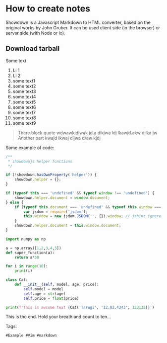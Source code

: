 # How to create notes

Showdown is a Javascript Markdown to HTML converter, based on the original
works by John Gruber. It can be used client side (in the browser) or server
side (with Node or io). 


## Download tarball

Some text 

1. Li 1
1. Li 2
1. some text1
1. some text2
1. some text3
1. some text4
1. some text5
1. some text6
1. some text7
1. some text8
1. some text9


> There block quote wdwawkjdlwak jd.a dlkjwa ldj lkawjd.akw djlka jw
> Another part kwajd lkwaj dljwa d/aw kjdj


Some example of code:
```javascript
/**
 * showdownjs helper functions
 */

if (!showdown.hasOwnProperty('helper')) {
    showdown.helper = {};
}

if (typeof this === 'undefined' && typeof window !== 'undefined') {
    showdown.helper.document = window.document;
} else {
    if (typeof this.document === 'undefined' && typeof this.window === 'undefined') {
        var jsdom = require('jsdom');
        this.window = new jsdom.JSDOM('', {}).window; // jshint ignore:line
    }
    showdown.helper.document = this.window.document;
}

```

```python
import numpy as np

a = np.array([1,2,3,4,5])
def super_function(a):
    return a*50

for i in range(10):
    print(i)

class Cat:
    def __init__(self, model, age, price):
        self.model = model
        self.age = str(age)
        self.price = float(price)

print(f'This is awsome text {Cat('Tarugi', '12.02.4343', 123132)}')
```
This is the end. Hold your breath and count to ten... 

Tags:

    #Example #Vim #markdown

